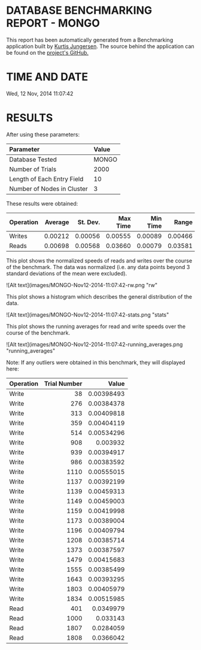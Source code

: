 DATABASE BENCHMARKING REPORT - MONGO
=========================================

This report has been automatically generated from a Benchmarking application
built by [Kurtis Jungersen](http://kmjungersen.com).  The source behind the application can be found on the [project's GitHub.](https://github.com/kmjungersen/DB-Benchmarking)

TIME AND DATE
=============

Wed, 12 Nov, 2014 11:07:42


RESULTS
=======

After using these parameters:

| Parameter                  | Value   |
|:---------------------------|:--------|
| Database Tested            | MONGO   |
| Number of Trials           | 2000    |
| Length of Each Entry Field | 10      |
| Number of Nodes in Cluster | 3       |

These results were obtained:

| Operation   |   Average |   St. Dev. |   Max Time |   Min Time |   Range |
|:------------|----------:|-----------:|-----------:|-----------:|--------:|
| Writes      |   0.00212 |    0.00056 |    0.00555 |    0.00089 | 0.00466 |
| Reads       |   0.00698 |    0.00568 |    0.03660 |    0.00079 | 0.03581 |

This plot shows the normalized speeds of reads and writes over the course of the benchmark.  The data was normalized (i.e. any data points beyond 3 standard deviations of the mean were excluded).

![Alt text](images/MONGO-Nov12-2014-11:07:42-rw.png "rw"

This plot shows a histogram which describes the general distribution of the data.

![Alt text](images/MONGO-Nov12-2014-11:07:42-stats.png "stats"

This plot shows the running averages for read and write speeds over the course of the benchmark.

![Alt text](images/MONGO-Nov12-2014-11:07:42-running_averages.png "running_averages"

Note: If any outliers were obtained in this benchmark, they will displayed here:

| Operation   |   Trial Number |      Value |
|:------------|---------------:|-----------:|
| Write       |             38 | 0.00398493 |
| Write       |            276 | 0.00384378 |
| Write       |            313 | 0.00409818 |
| Write       |            359 | 0.00404119 |
| Write       |            514 | 0.00534296 |
| Write       |            908 | 0.003932   |
| Write       |            939 | 0.00394917 |
| Write       |            986 | 0.00383592 |
| Write       |           1110 | 0.00555015 |
| Write       |           1137 | 0.00392199 |
| Write       |           1139 | 0.00459313 |
| Write       |           1149 | 0.00459003 |
| Write       |           1159 | 0.00419998 |
| Write       |           1173 | 0.00389004 |
| Write       |           1196 | 0.00409794 |
| Write       |           1208 | 0.00385714 |
| Write       |           1373 | 0.00387597 |
| Write       |           1479 | 0.00415683 |
| Write       |           1555 | 0.00385499 |
| Write       |           1643 | 0.00393295 |
| Write       |           1803 | 0.00405979 |
| Write       |           1834 | 0.00515985 |
| Read        |            401 | 0.0349979  |
| Read        |           1000 | 0.033143   |
| Read        |           1807 | 0.0284059  |
| Read        |           1808 | 0.0366042  |